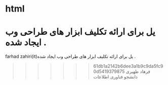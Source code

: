 # html
 یل برای ارائه تکلیف ابزار های طراحی وب ایجاد شده .
=======
farhad zahiri(it)یل برای ارائه تکلیف ابزار های طراحی وب ایجاد شده .
>>>>>>> 61db1a2142b6dee3a1b9c9da5fc90d5419379875
فرهاد ظهیری دانشجو فناوری اطلاعات



